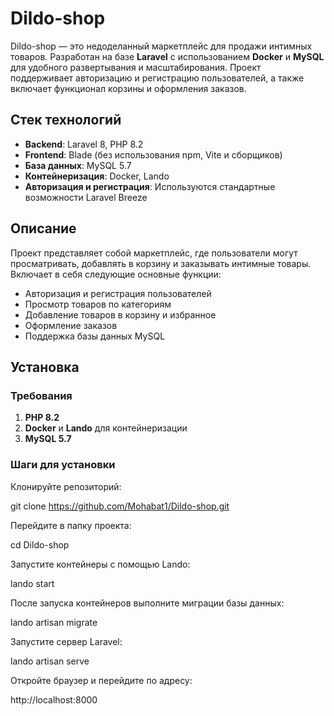 # Dildo-shop

Dildo-shop — это недоделанный маркетплейс для продажи интимных товаров. Разработан на базе **Laravel** с использованием **Docker** и **MySQL** для удобного развертывания и масштабирования. Проект поддерживает авторизацию и регистрацию пользователей, а также включает функционал корзины и оформления заказов.

## Стек технологий

- **Backend**: Laravel 8, PHP 8.2
- **Frontend**: Blade (без использования npm, Vite и сборщиков)
- **База данных**: MySQL 5.7
- **Контейнеризация**: Docker, Lando
- **Авторизация и регистрация**: Используются стандартные возможности Laravel Breeze

## Описание

Проект представляет собой маркетплейс, где пользователи могут просматривать, добавлять в корзину и заказывать интимные товары. Включает в себя следующие основные функции:

- Авторизация и регистрация пользователей
- Просмотр товаров по категориям
- Добавление товаров в корзину и избранное
- Оформление заказов
- Поддержка базы данных MySQL

## Установка

### Требования

1. **PHP 8.2**
2. **Docker** и **Lando** для контейнеризации
3. **MySQL 5.7**

### Шаги для установки

Клонируйте репозиторий:

 git clone https://github.com/Mohabat1/Dildo-shop.git

Перейдите в папку проекта:

cd Dildo-shop

Запустите контейнеры с помощью Lando:

lando start

После запуска контейнеров выполните миграции базы данных:

lando artisan migrate

Запустите сервер Laravel:

lando artisan serve

Откройте браузер и перейдите по адресу:

http://localhost:8000



